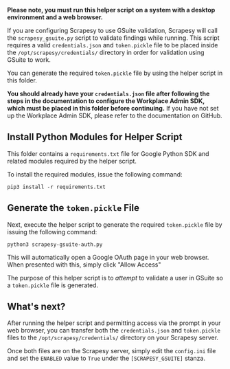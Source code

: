 **Please note, you must run this helper script on a system with a desktop environment and a web browser.**

If you are configuring Scrapesy to use GSuite validation, Scrapesy will call the `scrapesy_gsuite.py` script to validate findings while running. This script requires a valid `credentials.json` and `token.pickle` file to be placed inside the `/opt/scrapesy/credentials/` directory in order for validation using GSuite to work.

You can generate the required `token.pickle` file by using the helper script in this folder.

**You should already have your `credentials.json` file after following the steps in the documentation to configure the Workplace Admin SDK, which must be placed in this folder before continuing.** If you have not set up the Workplace Admin SDK, please refer to the documentation on GitHub.

## Install Python Modules for Helper Script
This folder contains a `requirements.txt` file for Google Python SDK and related modules required by the helper script.

To install the required modules, issue the following command:

`pip3 install -r requirements.txt`

## Generate the `token.pickle` File
Next, execute the helper script to generate the required `token.pickle` file by issuing the following command:

`python3 scrapesy-gsuite-auth.py`

This will automatically open a Google OAuth page in your web browser. When presented with this, simply click "Allow Access"

The purpose of this helper script is to *attempt* to validate a user in GSuite so a `token.pickle` file is generated.

## What's next?
After running the helper script and permitting access via the prompt in your web browser, you can transfer both the `credentials.json` and `token.pickle` files to the `/opt/scrapesy/credentials/` directory on your Scrapesy server.

Once both files are on the Scrapesy server, simply edit the `config.ini` file and set the `ENABLED` value to `True` under the `[SCRAPESY_GSUITE]` stanza.